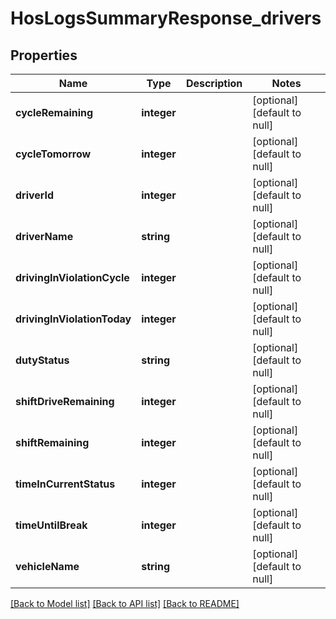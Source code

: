 # HosLogsSummaryResponse_drivers

## Properties
Name | Type | Description | Notes
------------ | ------------- | ------------- | -------------
**cycleRemaining** | **integer** |  | [optional] [default to null]
**cycleTomorrow** | **integer** |  | [optional] [default to null]
**driverId** | **integer** |  | [optional] [default to null]
**driverName** | **string** |  | [optional] [default to null]
**drivingInViolationCycle** | **integer** |  | [optional] [default to null]
**drivingInViolationToday** | **integer** |  | [optional] [default to null]
**dutyStatus** | **string** |  | [optional] [default to null]
**shiftDriveRemaining** | **integer** |  | [optional] [default to null]
**shiftRemaining** | **integer** |  | [optional] [default to null]
**timeInCurrentStatus** | **integer** |  | [optional] [default to null]
**timeUntilBreak** | **integer** |  | [optional] [default to null]
**vehicleName** | **string** |  | [optional] [default to null]

[[Back to Model list]](../README.md#documentation-for-models) [[Back to API list]](../README.md#documentation-for-api-endpoints) [[Back to README]](../README.md)


